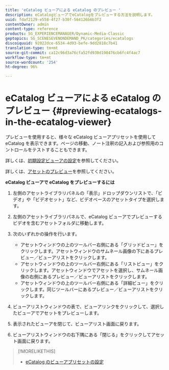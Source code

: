 ```yaml
---
title: 'eCatalog ビューアによる eCatalog のプレビュー '
description: eCatalogビューアでeCatalogをプレビューする方法を説明します。
uuid: fdaf2129-e558-4f27-b30f-564126b6b3f2
contentOwner: admin
content-type: reference
products: SG_EXPERIENCEMANAGER/Dynamic-Media-Classic
geptopics: SG_SCENESEVENONDEMAND_PK/categories/ecatalogs
discoiquuid: 92022dce-6534-4d93-befe-9dd2818c7b41
translation-type: tm+mt
source-git-commit: ca12c96d3a76cfa52fd930d190476cb6fc4f4ac7
workflow-type: tm+mt
source-wordcount: '254'
ht-degree: 96%

---
```



# eCatalog ビューアによる eCatalog のプレビュー {#previewing-ecatalogs-in-the-ecatalog-viewer}

プレビューを使用すると、様々な eCatalog ビューアプリセットを使用して eCatalog を表示できます。ページの移動、ノート注釈の記入および参照用のコントロールをテストすることもできます。

詳しくは、[初期設定ビューアの設定](application-setup.md#configuring_default_viewers)を参照してください。

詳しくは、[アセットのプレビュー](previewing-asset.md#previewing_an_asset)を参照してください。

**eCatalog ビューアで eCatalog をプレビューするには**

1. 左側のアセットライブラリパネルの「表示」ドロップダウンリストで、「ビデオ」や「ビデオセット」など、ビデオベースのアセットタイプを選択します。
1. 左側のアセットライブラリパネルで、eCatalog ビューアでプレビューするビデオを含むアセットフォルダに移動します。
1. 次のいずれかの操作を行います。

   * アセットウィンドウの上のツールバー右側にある「グリッドビュー」をクリックします。アセットウィンドウのサムネール画像の下にあるプレビュー／ビューアリストをクリックします。
   * アセットウィンドウの上のツールバー右側にある「リストビュー」をクリックします。アセットウィンドウでアセットを選択し、サムネール画像の右側にあるプレビュー／ビューアリストをクリックします。
   * アセットウィンドウの上のツールバー右側にある「詳細ビュー」をクリックします。同じツールバーにあるプレビュー／ビューアリストをクリックします。

1. ビューアリストウィンドウの表で、ビューアリンクをクリックして、選択したビューアでアセットをプレビューします。
1. 表示されたビューアを閉じて、ビューアリスト画面に戻ります。
1. ビューアリストウィンドウの右下隅にある「閉じる」をクリックしてアセット画面に戻ります。

>[!MORELIKETHIS]
>
>* [eCatalog のビューアプリセットの設定](setting-ecatalog-viewer-presets.md#setting_up_ecatalog_viewer_presets)

